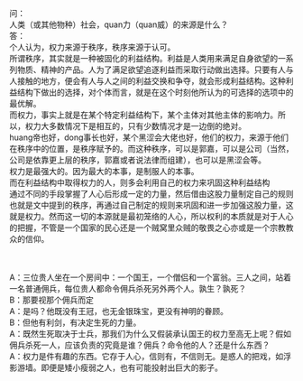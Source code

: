问：<br>
人类（或其他物种）社会，quan力（quan威）的来源是什么？<br>
答：<br>
个人认为，权力来源于秩序，秩序来源于认可。<br>
所谓秩序，其实就是一种被固化的利益结构。利益是人类用来满足自身欲望的一系列物质、精神的产品。人为了满足欲望追逐利益而采取行动做出选择。只要有人与人接触的地方，便会有人与人之间的利益交换和争夺，就会形成利益结构。这种利益结构下做出的选择，对个体而言，就是在这个时刻他所认为的可选择的选项中的最优解。<br>
而权力，事实上就是在某个特定利益结构下，某个主体对其他主体的影响力。所以，权力大多数情况下是相互的，只有少数情况才是一边倒的绝对。<br>
huang帝也好，dong事长也好，某个黑涩会大佬也好，他们的权力，来源于他们在秩序中的位置，是秩序赋予的。而这种秩序，可以是郭嘉，可以是公司（当然，公司是依靠更上层的秩序，郭嘉或者说法律而组建），也可以是黑涩会等。<br>
权力是最强大的。因为最大的本事，是制服人的本事。<br>
而在利益结构中取得权力的人，则多会利用自己的权力来巩固这种利益结构<br>
通过不同的手段掌握了人心后形成一定的力量，然后借由这股力量制定自己的规则也就是文中提到的秩序，再通过自己制定的规则来巩固和进一步加强这股力量，这就是权力。然而这一切的本源就是最初笼络的人心，所以权利的本质就是对于人心的把握，不管是一个国家的民心还是一个贼窝里众贼的敬畏之心亦或是一个宗教教众的信仰。<br>
<br><br>

A：三位贵人坐在一个房间中：一个国王，一个僧侣和一个富翁。三人之间，站着一名普通佣兵，每位贵人都命令佣兵杀死另外两个人。孰生？孰死？<br>
B：那要视那个佣兵而定<br>
A：是吗？他既没有王冠，也无金银珠宝，更没有神明的眷顾。<br>
B：但他有利剑，有决定生死的力量。<br>
A：既然生死取决于士兵，那我们为什么又假装承认国王的权力至高无上呢？假如佣兵杀死一人，应该负责的究竟是谁？佣兵？命令他的人？还是什么东西？<br>
A：权力是件有趣的东西。它存于人心，信则有，不信则无。是惑人的把戏，如浮影游墙。即便是矮小瘦弱之人，也有可能投射出巨大的影子。